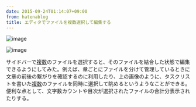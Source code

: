 ```yaml
---
date: 2015-09-24T01:14:07+09:00
from: hatenablog
title: エディタでファイルを複数選択して編集する
---
```


<p><img src="https://cloud.githubusercontent.com/assets/111689/10050769/f1717da0-6258-11e5-820f-69df7b0ada9c.png" alt="image" /></p>

<p><img src="https://cloud.githubusercontent.com/assets/111689/10050777/f7319a40-6258-11e5-9bca-737286f30a66.png" alt="image" /></p>

<p>サイドバーで<a class="keyword" href="http://d.hatena.ne.jp/keyword/%CA%A3%BF%F4">複数</a>のファイルを選択すると、そのファイルを結合した状態で編集できるようにしてみた。例えば、章ごとにファイルを分けて管理しているときに文章の前後の繋がりを確認するのに利用したり、上の画像のように、タスクリストを書いた<a class="keyword" href="http://d.hatena.ne.jp/keyword/%CA%A3%BF%F4">複数</a>のファイルを同時に選択して眺めるというようなことができる。便利な点として、文字数カウントや目次が選択されたファイルの合計分表示されたりする。</p>

